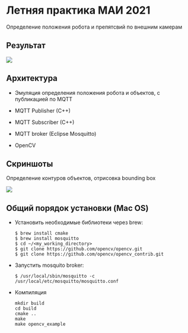# Летняя практика МАИ 2021

Определение положения робота и препятсвий по внешним камерам

## Результат

![](screens/result.gif)

## Архитектура

- Эмуляция определения положения робота и объектов, с публикацией по MQTT

- MQTT Publisher (C++)

- MQTT Subscriber (C++)

- MQTT broker (Eclipse Mosquitto)

- OpenCV

  
## Скриншоты

Определение контуров объектов, отрисовка bounding box 

![](screens/screen1.png)


## Общий порядок установки (Mac OS)

- Установить необходимые библиотеки через brew:
  ```
  $ brew install cmake 
  $ brew install mosquitto
  $ cd ~/<my_working_directory>
  $ git clone https://github.com/opencv/opencv.git
  $ git clone https://github.com/opencv/opencv_contrib.git
  ```
- Запустить mosquito broker:
  ```
  $ /usr/local/sbin/mosquitto -c /usr/local/etc/mosquitto/mosquitto.conf
  ```
- Компиляция
  ```
  mkdir build
  cd build
  cmake ..
  make
  make opencv_example
  ```
